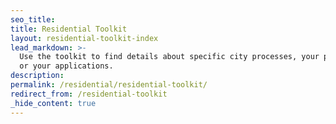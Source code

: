 ```yaml
---
seo_title:
title: Residential Toolkit
layout: residential-toolkit-index
lead_markdown: >-
  Use the toolkit to find details about specific city processes, your property,
  or your applications.
description:
permalink: /residential/residential-toolkit/
redirect_from: /residential-toolkit
_hide_content: true
---
```

